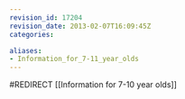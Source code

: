 ```yaml
---
revision_id: 17204
revision_date: 2013-02-07T16:09:45Z
categories:

aliases:
- Information_for_7-11_year_olds
---
```


#REDIRECT [[Information for 7-10 year olds]]